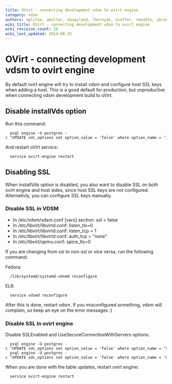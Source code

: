 ```yaml
---
title: OVirt - connecting development vdsm to ovirt engine
category: vdsm
authors: aglitke, amuller, dougsland, lhornyak, nsoffer, rmiddle, ybronhei
wiki_title: OVirt - connecting development vdsm to ovirt engine
wiki_revision_count: 28
wiki_last_updated: 2014-06-25
---
```


# OVirt - connecting development vdsm to ovirt engine

By default ovirt engine will try to install vdsm and configure host SSL keys when adding a host. This is a good default for production, but unproductive when connecting vdsm development build to oVirt.

## Disable installVds option

Run this command:

      psql engine -U postgres -c "UPDATE vdc_options set option_value = 'false' where option_name = 'InstallVds'"

And restart oVirt service:

      service ovirt-engine restart

## Disabling SSL

When installVds option is disabled, you also want to disable SSL on both ovirt engine and host sides, since host SSL keys are not configured. Alternativly, you can configure SSL keys manually.

### Disable SSL in VDSM

*   In /etc/vdsm/vdsm.conf [vars] section: ssl = false
*   In /etc/libvirt/libvirtd.conf: listen_tls=0
*   In /etc/libvirt/libvirtd.conf: listen_tcp = 1
*   In /etc/libvirt/libvirtd.conf: auth_tcp = "none"
*   In /etc/libvirt/qemu.conf: spice_tls=0

If you are changing from ssl to non-ssl or vice versa, run the following command:

Fedora:

      /lib/systemd/systemd-vdsmd reconfigure

EL6:

      service vdsmd reconfigure

After this is done, restart vdsm. If you misconfigured something, vdsm will complain, so keep an eye on the error messages :)

### Disable SSL in ovirt engine

Disable SSLEnabled and UseSecureConnectionWithServers options:

      psql engine -U postgres -c "UPDATE vdc_options set option_value = 'false' where option_name = 'SSLEnabled'"
      psql engine -U postgres -c "UPDATE vdc_options set option_value = 'false' where option_name = 'UseSecureConnectionWithServers'"

When you are done with the table updates, restart ovirt engine:

      service ovirt-engine restart
